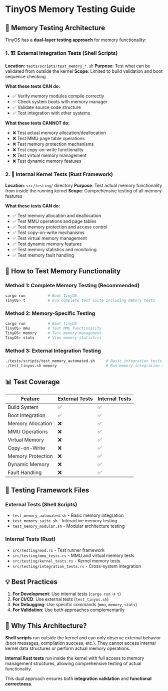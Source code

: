 # TinyOS Memory Testing Guide

## 🧠 Memory Testing Architecture

TinyOS has a **dual-layer testing approach** for memory functionality:

### 1. 🏗️ **External Integration Tests** (Shell Scripts)
**Location**: `tests/scripts/test_memory_*.sh`
**Purpose**: Test what can be validated from outside the kernel
**Scope**: Limited to build validation and boot sequence checking

**What these tests CAN do:**
- ✅ Verify memory modules compile correctly
- ✅ Check system boots with memory manager
- ✅ Validate source code structure
- ✅ Test integration with other systems

**What these tests CANNOT do:**
- ❌ Test actual memory allocation/deallocation
- ❌ Test MMU page table operations
- ❌ Test memory protection mechanisms
- ❌ Test copy-on-write functionality
- ❌ Test virtual memory management
- ❌ Test dynamic memory features

### 2. 🎯 **Internal Kernel Tests** (Rust Framework)
**Location**: `src/testing/` directory
**Purpose**: Test actual memory functionality from inside the running kernel
**Scope**: Comprehensive testing of all memory features

**What these tests CAN do:**
- ✅ Test memory allocation and deallocation
- ✅ Test MMU operations and page tables
- ✅ Test memory protection and access control
- ✅ Test copy-on-write mechanisms
- ✅ Test virtual memory management
- ✅ Test dynamic memory features
- ✅ Test memory statistics and monitoring
- ✅ Test memory fault handling

## 🚀 **How to Test Memory Functionality**

### Method 1: Complete Memory Testing (Recommended)
```bash
cargo run          # Boot TinyOS
TinyOS> t          # Run complete test suite including memory tests
```

### Method 2: Memory-Specific Testing
```bash
cargo run          # Boot TinyOS
TinyOS> mmu        # Test MMU functionality
TinyOS> memory     # Test memory management
TinyOS> stats      # View memory statistics
```

### Method 3: External Integration Testing
```bash
./tests/scripts/test_memory_automated.sh     # Basic integration tests
./test_tinyos.sh memory                      # Run memory integration suite
```

## 📊 **Test Coverage**

| Feature | External Tests | Internal Tests |
|---------|---------------|----------------|
| Build System | ✅ | ✅ |
| Boot Integration | ✅ | ✅ |
| Memory Allocation | ❌ | ✅ |
| MMU Operations | ❌ | ✅ |
| Virtual Memory | ❌ | ✅ |
| Copy-on-Write | ❌ | ✅ |
| Memory Protection | ❌ | ✅ |
| Dynamic Memory | ❌ | ✅ |
| Fault Handling | ❌ | ✅ |

## 🔧 **Testing Framework Files**

### External Tests (Shell Scripts)
- `test_memory_automated.sh` - Basic memory integration
- `test_memory_suite.sh` - Interactive memory testing
- `test_memory_modular.sh` - Modular architecture testing

### Internal Tests (Rust)
- `src/testing/mod.rs` - Test runner framework
- `src/testing/mmu_tests.rs` - MMU and virtual memory tests
- `src/testing/kernel_tests.rs` - Kernel memory tests
- `src/testing/integration_tests.rs` - Cross-system integration

## 💡 **Best Practices**

1. **For Development**: Use internal tests (`cargo run` → `t`)
2. **For CI/CD**: Use external tests (`test_tinyos.sh`)
3. **For Debugging**: Use specific commands (`mmu`, `memory`, `stats`)
4. **For Validation**: Use both approaches complementarily

## 🎯 **Why This Architecture?**

**Shell scripts** run outside the kernel and can only observe external behavior (boot messages, compilation success, etc.). They cannot access internal kernel data structures or perform actual memory operations.

**Internal Rust tests** run inside the kernel with full access to memory management structures, allowing comprehensive testing of actual functionality.

This dual approach ensures both **integration validation** and **functional correctness**.
